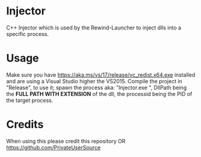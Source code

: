 # Injector
C++ Injector which is used by the Rewind-Launcher to inject dlls into a specific process.

# Usage

Make sure you have https://aka.ms/vs/17/release/vc_redist.x64.exe installed and are using a Visual Studio higher the VS2015.
Compile the project in "Release", to use it; spawn the process aka: "Injector.exe <ProcessId> <DllPath>",
DllPath being the **FULL PATH WITH EXTENSION** of the dll, the processid being the PID of the target process.

# Credits

When using this please credit this repository OR https://github.com/PrivateUserSource

